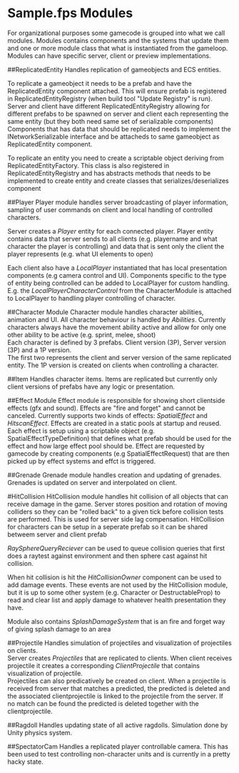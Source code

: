 Sample.fps Modules
=======

For organizational purposes some gamecode is grouped into what we call modules. 
Modules contains components and the systems that update them and one or more module class that what is instantiated from the gameloop. 
Modules can have specific server, client or preview implementations.

##ReplicatedEntity
Handles replication of gameobjects and ECS entities.   

To replicate a gameobject it needs to be a prefab and have the ReplicatedEntity component attached. 
This will ensure prefab is registered in ReplicatedEntityRegistry (when build tool "Update Registry" is run). 
Server and client have different ReplicatedEntityRegistry allowing for different prefabs to be spawned on server and client each representing the same entity (but they both need same set of serializable components)   
Components that has data that should be replicated needs to implement the INetworkSerializable interface and be attacheds to same gameobject as ReplicatedEntity component.

To replicate an entity you need to create a scriptable object deriving from ReplicatedEntityFactory. 
This class is also registered in ReplicatedEntityRegistry and has abstracts methods that needs to be implemented to create entity and create classes that serializes/deserializes component    

##Player
Player module handles server broadcasting of player information, sampling of user commands on client and local handling of controlled characters.  

Server creates a *Player* entity for each connected player. 
Player entity contains data that server sends to all clients (e.g. playername and what character the player is controlling) and data that is sent only the client the player represents (e.g. what UI elements to open)       

Each client also have a *LocalPlayer* instantiated that has local presentation components (e.g camera control and UI).
Components specific to the type of entity being controlled can be added to LocalPlayer for custom handling.
E.g. the *LocalPlayerCharacterControl* from the CharacterModule is attached to LocalPlayer to handling player controlling of character.  

##Character Module
Character module handles character abilities, animation and UI.
All character behaviour is handled by *Abilities*. Currently characters always have the movement ability active and allow for only one other ability to be active (e.g. sprint, melee, shoot)   
Each character is defined by 3 prefabs. Client version (3P), Server version (3P) and a 1P version.  
The first two represents the client and server version of the same replicated entity. 
The 1P version is created on clients when controlling a character.  

##Item 
Handles character items. 
Items are replicated but currently only client versions of prefabs have any logic or presentation.  

##Effect Module
Effect module is responsible for showing short clientside effects (gfx and sound). 
Effects are "fire and forget" and cannot be canceled. 
Currently supports two kinds of effects: *SpatialEffect* and *HitscanEffect*.
Effects are created in a static pools at startup and reused.  
Each effect is setup using a scriptable object (e.g. SpatialEffectTypeDefinition) that defines what prefab should be used for the effect and how large effect pool should be.
Effect are requested by gamecode by creating components (e.g SpatialEffectRequest) that are then picked up by effect systems and effct is triggered.

##Grenade
Grenade module handles creation and updating of grenades. Grenades is updated on server and interpolated on client.

#HitCollision
HitCollision module handles hit collision of all objects that can receive damage in the game. 
Server stores position and rotation of moving colliders so they can be "rolled back" to a given tick before collision tests are performed. 
This is used for server side lag compensation. 
HitCollision for characters can be setup in a seperate prefab so it can be shared betweem server and client prefab 

*RaySphereQueryReciever* can be used to queue collision queries that first does a raytest against environment and then sphere cast against hit collision. 

When hit collision is hit the *HitCollisionOwner* component can be used to add damage events.
These events are not used by the HitCollision module, but it is up to some other system (e.g. Character or DestructableProp) to read and clear list and apply damage to whatever health presentation they have. 

Module also contains *SplashDamageSystem* that is an fire and forget way of giving splash damage to an area

##Projectile
Handles simulation of projectiles and visualization of projectiles on clients.  
Server creates *Projectiles* that are replicated to clients. 
When client receives projectile it creates a corresponding *ClientProjectile* that contains visualization of projectile.  
Projectiles can also predicatively be created on client. 
When a projectile is received from server that matches a predicted, the predicted is deleted and the associated clientprojectile is linked to the projectile from the server.
If no match can be found the predicted is deleted together with the clientprojectile.   

##Ragdoll
Handles updating state of all active ragdolls. Simulation done by Unity physics system.

##SpectatorCam
Handles a replicated player controllable camera. This has been used to test controlling non-character units and is currently in a pretty hacky state.  



